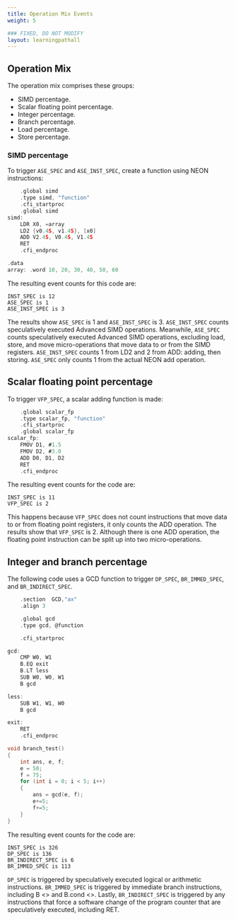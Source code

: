```yaml
---
title: Operation Mix Events
weight: 5

### FIXED, DO NOT MODIFY
layout: learningpathall
---
```

## Operation Mix

The operation mix comprises these groups: 

- SIMD percentage.
- Scalar floating point percentage.
- Integer percentage.
- Branch percentage.
- Load percentage.
- Store percentage.

### SIMD percentage

To trigger `ASE_SPEC` and `ASE_INST_SPEC`,  create a function using NEON instructions:

```C
    .global simd
    .type simd, "function"
    .cfi_startproc
    .global simd
simd:
    LDR X0, =array
    LD2 {v0.4S, v1.4S}, [x0]
    ADD V2.4S, V0.4S, V1.4S
    RET
    .cfi_endproc

.data
array: .word 10, 20, 30, 40, 50, 60
```

The resulting event counts for this code are:

```output
INST_SPEC is 12
ASE_SPEC is 1
ASE_INST_SPEC is 3
```

The results show `ASE_SPEC` is 1 and `ASE_INST_SPEC` is 3. `ASE_INST_SPEC` counts speculatively executed Advanced SIMD operations. Meanwhile, `ASE_SPEC` counts speculatively executed Advanced SIMD operations, excluding load, store, and move micro-operations that move data to or from the SIMD registers. `ASE_INST_SPEC` counts 1 from LD2 and 2 from ADD: adding, then storing. `ASE_SPEC` only counts 1 from the actual NEON add operation.
  
## Scalar floating point percentage

To trigger `VFP_SPEC`, a scalar adding function is made:

```C
    .global scalar_fp
    .type scalar_fp, "function"
    .cfi_startproc
    .global scalar_fp
scalar_fp:
    FMOV D1, #1.5
    FMOV D2, #3.0
    ADD D0, D1, D2
    RET
    .cfi_endproc
```

The resulting event counts for the code are:

```output
INST_SPEC is 11
VFP_SPEC is 2
```

This happens because `VFP_SPEC` does not count instructions that move data to or from floating point registers, it only counts the ADD operation. The results show that `VFP_SPEC` is 2. Although there is one ADD operation, the floating point instruction can be split up into two micro-operations.
 
## Integer and branch percentage

The following code uses a GCD function to trigger `DP_SPEC`, `BR_IMMED_SPEC`, and `BR_INDIRECT_SPEC`.

```C
    .section  GCD,"ax"
    .align 3

    .global gcd
    .type gcd, @function

    .cfi_startproc

gcd:
    CMP W0, W1
    B.EQ exit
    B.LT less
    SUB W0, W0, W1
    B gcd

less:
    SUB W1, W1, W0
    B gcd

exit:
    RET
    .cfi_endproc
```
```C
void branch_test()
{ 
    int ans, e, f;
    e = 50;
    f = 75;
    for (int i = 0; i < 5; i++)
    {
        ans = gcd(e, f);
        e+=5;
        f+=5;
    }
}
```

The resulting event counts for the code are:

```output
INST_SPEC is 326
DP_SPEC is 136
BR_INDIRECT_SPEC is 6
BR_IMMED_SPEC is 113
```

`DP_SPEC` is triggered by speculatively executed logical or arithmetic instructions. `BR_IMMED_SPEC` is triggered by immediate branch instructions, including B <> and B.cond <>. Lastly, `BR_INDIRECT_SPEC` is triggered by any instructions that force a software change of the program counter that are speculatively executed, including RET. 

